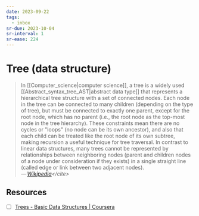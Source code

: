 ```yaml
---
date: 2023-09-22
tags:
  - inbox
sr-due: 2023-10-04
sr-interval: 1
sr-ease: 224
---
```


# Tree (data structure)

> In [[Computer_science|computer science]], a tree is a widely used
> [[Abstract_syntax_tree_AST|abstract data type]] that represents a hierarchical
> tree structure with a set of connected nodes. Each node in the tree can be
> connected to many children (depending on the type of tree), but must be
> connected to exactly one parent, except for the root node, which has no parent
> (i.e., the root node as the top-most node in the tree hierarchy). These
> constraints mean there are no cycles or "loops" (no node can be its own
> ancestor), and also that each child can be treated like the root node of its
> own subtree, making recursion a useful technique for tree traversal. In
> contrast to linear data structures, many trees cannot be represented by
> relationships between neighboring nodes (parent and children nodes of a node
> under consideration if they exists) in a single straight line (called edge or
> link between two adjacent nodes).\
> — <cite>[Wikipedia](https://en.wikipedia.org/wiki/Tree_(data_structure))</cite>


## Resources

- [ ] [Trees - Basic Data Structures | Coursera](https://www.coursera.org/lecture/data-structures/trees-95qda)
